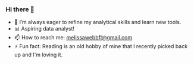 ### Hi there 👋
- :brain: I’m always eager to refine my analytical skills and learn new tools.
- :bar_chart: Aspiring data analyst!
- 📫 How to reach me: melissawebbfl@gmail.com
- ⚡ Fun fact: Reading is an old hobby of mine that I recently picked back up and I'm loving it.

<!--
**melissawebbfl/melissawebbfl** is a ✨ _special_ ✨ repository because its `README.md` (this file) appears on your GitHub profile.

Here are some ideas to get you started:

- 🔭 I’m currently working on ...
- 👯 I’m looking to collaborate on ...
- 💬 Ask me about ...
- 😄 Pronouns: ...

-->
